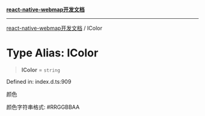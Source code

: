 [**react-native-webmap开发文档**](../README.md)

***

[react-native-webmap开发文档](../globals.md) / IColor

# Type Alias: IColor

> **IColor** = `string`

Defined in: index.d.ts:909

颜色

颜色字符串格式: #RRGGBBAA
